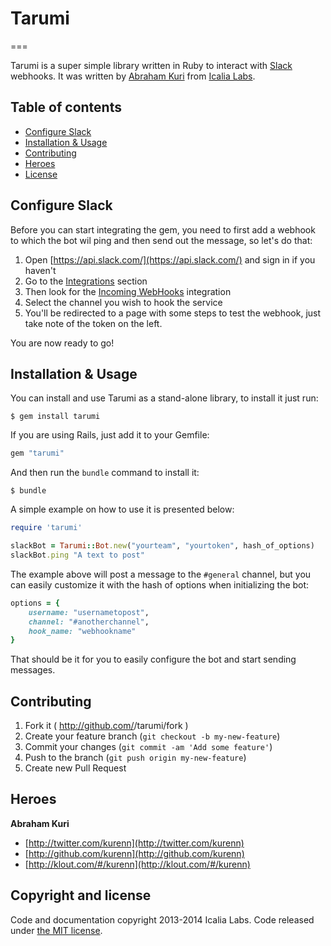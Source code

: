# Tarumi
===

Tarumi is a super simple library written in Ruby to interact with [Slack](https://slack.com/) webhooks. It was written by [Abraham Kuri](https://github.com/kurenn) from [Icalia Labs](https://github.com/IcaliaLabs).

## Table of contents
- [Configure Slack](#configure-slack)
- [Installation & Usage](#installation-&-usage)
- [Contributing](#contributing)
- [Heroes](#heroes)
- [License](#license)

## Configure Slack

Before you can start integrating the gem, you need to first add a webhook to which the bot wil ping and then send out the message, so let's do that:

1. Open [https://api.slack.com/](https://api.slack.com/) and sign in if you haven't
2. Go to the [Integrations](https://icalialabs.slack.com/services/new) section
3. Then look for the [Incoming WebHooks](https://icalialabs.slack.com/services/new/incoming-webhook) integration
4. Select the channel you wish to hook the service
5. You'll be redirected to a page with some steps to test the webhook, just take note of the token on the left.

You are now ready to go!


## Installation & Usage

You can install and use Tarumi as a stand-alone library, to install it just run:

```console
$ gem install tarumi
```

If you are using Rails, just add it to your Gemfile:

```ruby
gem "tarumi"
```

And then run the `bundle` command to install it:

```console
$ bundle
```

A simple example on how to use it is presented below:

```ruby
require 'tarumi'

slackBot = Tarumi::Bot.new("yourteam", "yourtoken", hash_of_options)
slackBot.ping "A text to post"
```

The example above will post a message to the `#general` channel, but you can easily customize it with the hash of options when initializing the bot:

```ruby
options = {
	username: "usernametopost",
	channel: "#anotherchannel",
	hook_name: "webhookname"
}
```
That should be it for you to easily configure the bot and start sending messages.



## Contributing

1. Fork it ( http://github.com/<my-github-username>/tarumi/fork )
2. Create your feature branch (`git checkout -b my-new-feature`)
3. Commit your changes (`git commit -am 'Add some feature'`)
4. Push to the branch (`git push origin my-new-feature`)
5. Create new Pull Request


## Heroes

**Abraham Kuri**

+ [http://twitter.com/kurenn](http://twitter.com/kurenn)
+ [http://github.com/kurenn](http://github.com/kurenn)
+ [http://klout.com/#/kurenn](http://klout.com/#/kurenn)


## Copyright and license

Code and documentation copyright 2013-2014 Icalia Labs. Code released under [the MIT license](LICENSE).
